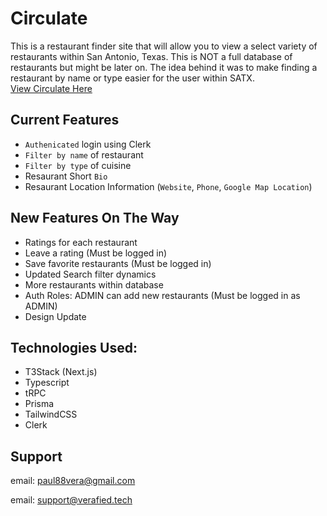 # Circulate

This is a restaurant finder site that will allow you to view a select variety of restaurants within San Antonio, Texas. This is NOT a full database of restaurants but might be later on. The idea behind it was to make finding a restaurant by name or type easier for the user within SATX.<br/>
[View Circulate Here](https://circulate-app.vercel.app)

## Current Features
- `Authenicated` login using Clerk
- `Filter by name` of restaurant
- `Filter by type` of cuisine
- Resaurant Short `Bio`
- Resaurant Location Information (`Website`, `Phone`, `Google Map Location`)

## New Features On The Way
- Ratings for each restaurant
- Leave a rating (Must be logged in)
- Save favorite restaurants (Must be logged in)
- Updated Search filter dynamics
- More restaurants within database
- Auth Roles: ADMIN can add new restaurants (Must be logged in as ADMIN)
- Design Update

## Technologies Used:
- T3Stack (Next.js)
- Typescript
- tRPC
- Prisma
- TailwindCSS
- Clerk

## Support
email: paul88vera@gmail.com

email: support@verafied.tech